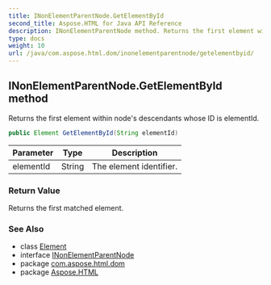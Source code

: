 ```yaml
---
title: INonElementParentNode.GetElementById
second_title: Aspose.HTML for Java API Reference
description: INonElementParentNode method. Returns the first element within nodes descendants whose ID is elementId
type: docs
weight: 10
url: /java/com.aspose.html.dom/inonelementparentnode/getelementbyid/
---
```

## INonElementParentNode.GetElementById method

Returns the first element within node's descendants whose ID is elementId.

```java
public Element GetElementById(String elementId)
```

| Parameter | Type | Description |
| --- | --- | --- |
| elementId | String | The element identifier. |

### Return Value

Returns the first matched element.

### See Also

* class [Element](../../element/)
* interface [INonElementParentNode](../)
* package [com.aspose.html.dom](../../../com.aspose.html.dom/)
* package [Aspose.HTML](../../../)
